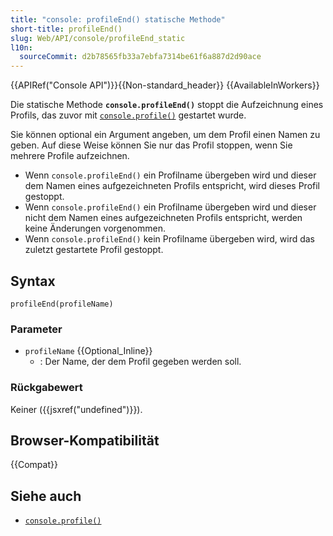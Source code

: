 ```yaml
---
title: "console: profileEnd() statische Methode"
short-title: profileEnd()
slug: Web/API/console/profileEnd_static
l10n:
  sourceCommit: d2b78565fb33a7ebfa7314be61f6a887d2d90ace
---
```


{{APIRef("Console API")}}{{Non-standard_header}} {{AvailableInWorkers}}

Die statische Methode **`console.profileEnd()`** stoppt die Aufzeichnung eines Profils, das zuvor mit [`console.profile()`](/de/docs/Web/API/Console/profile_static) gestartet wurde.

Sie können optional ein Argument angeben, um dem Profil einen Namen zu geben. Auf diese Weise können Sie nur das Profil stoppen, wenn Sie mehrere Profile aufzeichnen.

- Wenn `console.profileEnd()` ein Profilname übergeben wird und dieser dem Namen eines aufgezeichneten Profils entspricht, wird dieses Profil gestoppt.
- Wenn `console.profileEnd()` ein Profilname übergeben wird und dieser nicht dem Namen eines aufgezeichneten Profils entspricht, werden keine Änderungen vorgenommen.
- Wenn `console.profileEnd()` kein Profilname übergeben wird, wird das zuletzt gestartete Profil gestoppt.

## Syntax

```js-nolint
profileEnd(profileName)
```

### Parameter

- `profileName` {{Optional_Inline}}
  - : Der Name, der dem Profil gegeben werden soll.

### Rückgabewert

Keiner ({{jsxref("undefined")}}).

## Browser-Kompatibilität

{{Compat}}

## Siehe auch

- [`console.profile()`](/de/docs/Web/API/Console/profile_static)
